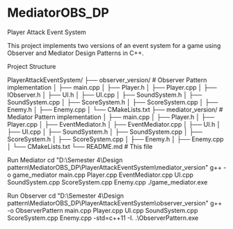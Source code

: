 # MediatorOBS_DP

Player Attack Event System

This project implements two versions of an event system for a game using Observer and Mediator Design Patterns in C++.

Project Structure

PlayerAttackEventSystem/
├── observer_version/           # Observer Pattern implementation
│   ├── main.cpp
│   ├── Player.h
│   ├── Player.cpp
│   ├── IObserver.h
│   ├── UI.h
│   ├── UI.cpp
│   ├── SoundSystem.h
│   ├── SoundSystem.cpp
│   ├── ScoreSystem.h
│   ├── ScoreSystem.cpp
│   ├── Enemy.h
│   ├── Enemy.cpp
│   └── CMakeLists.txt
├── mediator_version/           # Mediator Pattern implementation
│   ├── main.cpp
│   ├── Player.h
│   ├── Player.cpp
│   ├── EventMediator.h
│   ├── EventMediator.cpp
│   ├── UI.h
│   ├── UI.cpp
│   ├── SoundSystem.h
│   ├── SoundSystem.cpp
│   ├── ScoreSystem.h
│   ├── ScoreSystem.cpp
│   ├── Enemy.h
│   ├── Enemy.cpp
│   └── CMakeLists.txt
└── README.md                   # This file


Run Mediator
cd "D:\Semester 4\Design pattern\MediatorOBS_DP\PlayerAttackEventSystem\mediator_version"
g++ -o game_mediator main.cpp Player.cpp EventMediator.cpp UI.cpp SoundSystem.cpp ScoreSystem.cpp Enemy.cpp
./game_mediator.exe

Run Observer
cd "D:\Semester 4\Design pattern\MediatorOBS_DP\PlayerAttackEventSystem\observer_version"
g++ -o ObserverPattern main.cpp Player.cpp UI.cpp SoundSystem.cpp ScoreSystem.cpp Enemy.cpp -std=c++11 -I.
.\ObserverPattern.exe